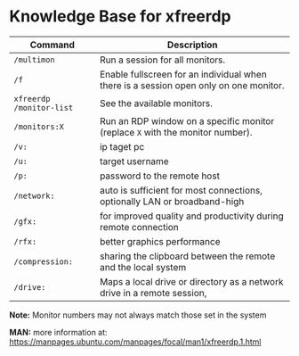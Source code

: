 
# Knowledge Base for xfreerdp

| Command                                          | Description                                                                                          |
|--------------------------------------------------|------------------------------------------------------------------------------------------------------|
| `/multimon`                                      | Run a session for all monitors.                                                                      |
| `/f`                                             | Enable fullscreen for an individual when there is a session open only on one monitor.                |
| `xfreerdp /monitor-list`                         | See the available monitors.                                                                          |
| `/monitors:X`                                    | Run an RDP window on a specific monitor (replace `X` with the monitor number).                       |
| `/v:`                                            | ip taget pc                                                                                          |
| `/u:`                                            | target username                                                                                      |
| `/p:`                                            | password to the remote host                                                                          |
| `/network:`                                      | auto is sufficient for most connections, optionally LAN or broadband-high                            |
| `/gfx:`                                          | for improved quality and productivity during remote connection                                       |
| `/rfx:`                                          | better graphics performance                                                                          |
| `/compression:`                                  | sharing the clipboard between the remote and the local system                                        |
| `/drive:`                                        | Maps a local drive or directory as a network drive in a remote session,                              |

**Note:** Monitor numbers may not always match those set in the system

**MAN:** more information at: https://manpages.ubuntu.com/manpages/focal/man1/xfreerdp.1.html


